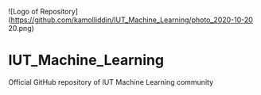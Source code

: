 ![Logo of Repository]
(https://github.com/kamolliddin/IUT_Machine_Learning/photo_2020-10-20 20.png)
# IUT_Machine_Learning
Official GitHub repository of IUT Machine Learning community
